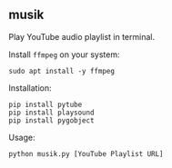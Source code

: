 ## musik

Play YouTube audio playlist in terminal.

Install `ffmpeg` on your system:

```
sudo apt install -y ffmpeg
```

Installation:

```
pip install pytube
pip install playsound
pip install pygobject
```

Usage:

```
python musik.py [YouTube Playlist URL]
```
